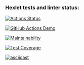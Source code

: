 ### Hexlet tests and linter status:
[![Actions Status](https://github.com/DenisVolchek/backend-project-46/workflows/hexlet-check/badge.svg)](https://github.com/DenisVolchek/backend-project-46/actions)

[![GitHub Actions Demo](https://github.com/DenisVolchek/backend-project-46/actions/workflows/build.yml/badge.svg)](https://github.com/DenisVolchek/backend-project-46/actions/workflows/build.yml)

[![Maintainability](https://api.codeclimate.com/v1/badges/0664b0b42044e4afb7e7/maintainability)](https://codeclimate.com/github/DenisVolchek/backend-project-46/maintainability)

[![Test Coverage](https://api.codeclimate.com/v1/badges/0664b0b42044e4afb7e7/test_coverage)](https://codeclimate.com/github/DenisVolchek/backend-project-46/test_coverage)

[![asciicast](https://asciinema.org/a/NKPviubM3f9tuqqF8EveFWxiY.svg)](https://asciinema.org/a/NKPviubM3f9tuqqF8EveFWxiY)
